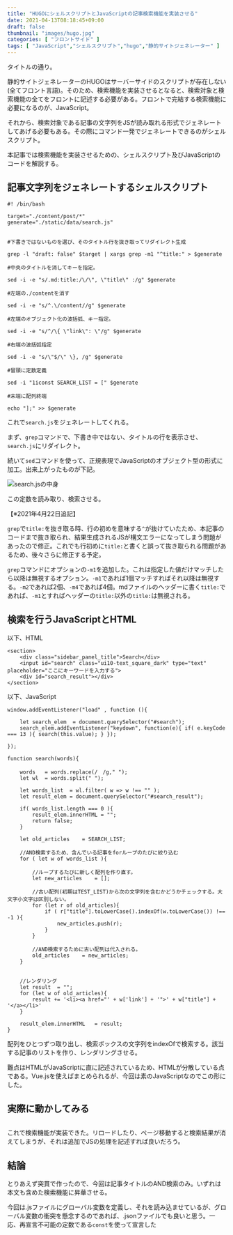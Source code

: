 ```yaml
---
title: "HUGOにシェルスクリプトとJavaScriptの記事検索機能を実装させる"
date: 2021-04-13T08:18:45+09:00
draft: false
thumbnail: "images/hugo.jpg"
categories: [ "フロントサイド" ]
tags: [ "JavaScript","シェルスクリプト","hugo","静的サイトジェネレーター" ]
---
```


タイトルの通り。

静的サイトジェネレーターのHUGOはサーバーサイドのスクリプトが存在しない(全てフロント言語)。そのため、検索機能を実装させるとなると、検索対象と検索機能の全てをフロントに記述する必要がある。フロントで完結する検索機能に必要になるのが、JavaScript。

それから、検索対象である記事の文字列をJSが読み取れる形式でジェネレートしてあげる必要もある。その際にコマンド一発でジェネレートできるのがシェルスクリプト。

本記事では検索機能を実装させるための、シェルスクリプト及びJavaScriptのコードを解説する。


## 記事文字列をジェネレートするシェルスクリプト

    #! /bin/bash
    
    target="./content/post/*"
    generate="./static/data/search.js"
    
    
    #下書きではないものを選び、そのタイトル行を抜き取ってリダイレクト生成
    
    grep -l "draft: false" $target | xargs grep -m1 "^title:" > $generate
    
    #中央のタイトルを消してキーを指定。
    
    sed -i -e "s/.md:title:/\/\", \"title\" :/g" $generate
    
    #左端の./contentを消す
    
    sed -i -e "s/^.\/content//g" $generate
    
    #左端のオブジェクト化の波括弧、キー指定。
    
    sed -i -e "s/^/\{ \"link\": \"/g" $generate
    
    #右端の波括弧指定
    
    sed -i -e "s/\"$/\" \}, /g" $generate
    
    #冒頭に定数定義
    
    sed -i "1iconst SEARCH_LIST = [" $generate
    
    #末端に配列終端
    
    echo "];" >> $generate


これで`search.js`をジェネレートしてくれる。

まず、`grep`コマンドで、下書き中ではない、タイトルの行を表示させ、`search.js`にリダイレクト。

続いて`sed`コマンドを使って、正規表現でJavaScriptのオブジェクト型の形式に加工。出来上がったものが下記。

<div class="img-center"><img src="/images/Screenshot from 2021-04-13 09-02-50.png" alt="search.jsの中身"></div>

この定数を読み取り、検索させる。

【※2021年4月22日追記】

`grep`で`title:`を抜き取る時、行の初めを意味する`^`が抜けていたため、本記事のコードまで抜き取られ、結果生成されるJSが構文エラーになってしまう問題があったので修正。これでも行初めに`title:`と書くと誤って抜き取られる問題があるため、後々さらに修正する予定。

`grep`コマンドにオプションの`-m1`を追加した。これは指定した値だけマッチしたら以降は無視するオプション。`-m1`であれば1個マッチすればそれ以降は無視する。`-m2`であれば2個、`-m4`であれば4個。mdファイルのヘッダーに書く`title:`であれば、`-m1`とすればヘッダーの`title:`以外の`title:`は無視される。


## 検索を行うJavaScriptとHTML


以下、HTML

    <section>
        <div class="sidebar_panel_title">Search</div>
        <input id="search" class="ui10-text_square_dark" type="text" placeholder="ここにキーワードを入力する">
        <div id="search_result"></div>
    </section>


以下、JavaScript


    window.addEventListener("load" , function (){
    
        let search_elem  = document.querySelector("#search");
        search_elem.addEventListener("keydown", function(e){ if( e.keyCode === 13 ){ search(this.value); } });
    
    });
    
    function search(words){
        
        words   = words.replace(/　/g," ");
        let wl  = words.split(" ");
    
        let words_list  = wl.filter( w => w !== "" );
        let result_elem = document.querySelector("#search_result");
    
        if( words_list.length === 0 ){ 
            result_elem.innerHTML = "";
            return false;
        }
    
        let old_articles    = SEARCH_LIST;
    
        //AND検索するため、含んでいる記事をforループのたびに絞り込む
        for ( let w of words_list ){
    
            //ループするたびに新しく配列を作り直す。
            let new_articles    = [];
    
            //古い配列(初期はTEST_LIST)から次の文字列を含むかどうかチェックする。大文字小文字は区別しない。
            for (let r of old_articles){
                if ( r["title"].toLowerCase().indexOf(w.toLowerCase()) !== -1 ){
                    new_articles.push(r);
                }
            }
    
            //AND検索するために古い配列は代入される。
            old_articles    = new_articles;
        }
    
        
        //レンダリング
        let result  = "";
        for (let w of old_articles){
            result += '<li><a href="' + w['link'] + '">' + w["title"] + '</a></li>'
        }
    
        result_elem.innerHTML   = result;
    }


配列をひとつずつ取り出し、検索ボックスの文字列をindexOfで検索する。該当する記事のリストを作り、レンダリングさせる。

難点はHTMLがJavaScriptに直に記述されているため、HTMLが分散している点である。Vue.jsを使えばまとめられるが、今回は素のJavaScriptなのでこの形にした。

## 実際に動かしてみる

<div class="img-center"><img src="/images/Screenshot from 2021-04-13 09-29-57.png" alt=""></div>

これで検索機能が実装できた。リロードしたり、ページ移動すると検索結果が消えてしまうが、それは追加でJSの処理を記述すれば良いだろう。

## 結論

とりあえず突貫で作ったので、今回は記事タイトルのAND検索のみ。いずれは本文も含めた検索機能に昇華させる。

今回は.jsファイルにグローバル変数を定義し、それを読み込ませているが、グローバル変数の衝突を懸念するのであれば、.jsonファイルでも良いと思う。一応、再宣言不可能の定数である`const`を使って宣言した

